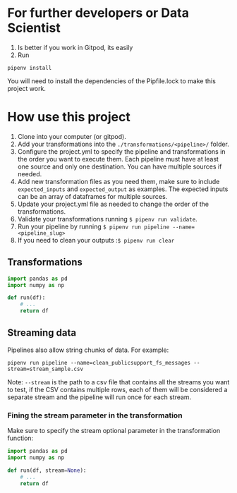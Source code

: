 # For further developers or Data Scientist

1. Is better if you work in Gitpod, its easily
2. Run
```
pipenv install
```
You will need to install the dependencies of the Pipfile.lock to make this project work.


# How use this project

1. Clone into your computer (or gitpod).
2. Add your transformations into the `./transformations/<pipeline>/` folder.
3. Configure the project.yml to specify the pipeline and transformations in the order you want to execute them. Each pipeline must have at least one source and only one destination. You can have multiple sources if needed.
4. Add new transformation files as you need them, make sure to include `expected_inputs` and `expected_output` as examples. The expected inputs can be an array of dataframes for multiple sources.
5. Update your project.yml file as needed to change the order of the transformations.
6. Validate your transformations running `$ pipenv run validate`.
7. Run your pipeline by running `$ pipenv run pipeline --name=<pipeline_slug>`
8. If you need to clean your outputs :`$ pipenv run clear`

## Transformations

```py
import pandas as pd
import numpy as np

def run(df):
    # ...
    return df
```


## Streaming data

Pipelines also allow string chunks of data. For example:

```
pipenv run pipeline --name=clean_publicsupport_fs_messages --stream=stream_sample.csv
```

Note: `--stream` is the path to a csv file that contains all the streams you want to test, if the CSV contains multiple rows, each of them will be considered a separate stream and the pipeline will run once for each stream.

### Fining the stream parameter in the transformation

Make sure to specify the stream optional parameter in the transformation function:

```py
import pandas as pd
import numpy as np

def run(df, stream=None):
    # ...
    return df
```
